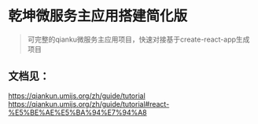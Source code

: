 # 乾坤微服务主应用搭建简化版
> 可完整的qianku微服务主应用项目，快速对接基于create-react-app生成项目

## 文档见：
https://qiankun.umijs.org/zh/guide/tutorial
https://qiankun.umijs.org/zh/guide/tutorial#react-%E5%BE%AE%E5%BA%94%E7%94%A8

